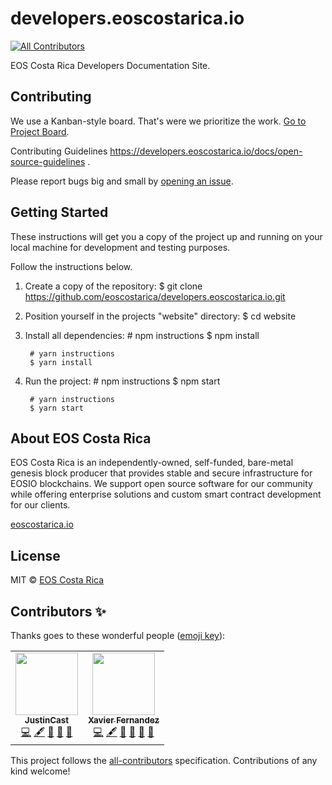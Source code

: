 # developers.eoscostarica.io
<!-- ALL-CONTRIBUTORS-BADGE:START - Do not remove or modify this section -->
[![All Contributors](https://img.shields.io/badge/all_contributors-2-orange.svg?style=flat-square)](#contributors-)
<!-- ALL-CONTRIBUTORS-BADGE:END -->

EOS Costa Rica Developers Documentation Site.

## Contributing

We use a Kanban-style board. That's were we prioritize the work. [Go to Project Board](https://github.com/eoscostarica/developers.eoscostarica.io/projects/1).

Contributing Guidelines  https://developers.eoscostarica.io/docs/open-source-guidelines .

Please report bugs big and small by [opening an issue](https://github.com/eoscostarica/developers.eoscostarica.io/issues).

## Getting Started

These instructions will get you a copy of the project up and running on your local machine for development and testing purposes. 

Follow the instructions below.

1. Create a copy of the repository:
		$ git clone https://github.com/eoscostarica/developers.eoscostarica.io.git

2. Position yourself in the projects "website" directory: 
		$ cd website

3. Install all dependencies:
		# npm instructions 
		$ npm install
		
		# yarn instructions
		$ yarn install

4. Run the project:
		# npm instructions 
		$ npm start
		
		# yarn instructions
		$ yarn start



## About EOS Costa Rica

EOS Costa Rica is an independently-owned, self-funded, bare-metal genesis block producer that provides stable and secure infrastructure for EOSIO blockchains. We support open source software for our community while offering enterprise solutions and custom smart contract development for our clients.


[eoscostarica.io](https://eoscostarica.io)

## License

MIT © [EOS Costa Rica](https://eoscostarica.io)

## Contributors ✨

Thanks goes to these wonderful people ([emoji key](https://allcontributors.org/docs/en/emoji-key)):

<!-- ALL-CONTRIBUTORS-LIST:START - Do not remove or modify this section -->
<!-- prettier-ignore-start -->
<!-- markdownlint-disable -->
<table>
  <tr>
    <td align="center"><a href="https://github.com/JustinCast"><img src="https://avatars1.githubusercontent.com/u/17890146?v=4" width="100px;" alt=""/><br /><sub><b>JustinCast</b></sub></a><br /><a href="https://github.com/eoscostarica/developers.eoscostarica.io/commits?author=JustinCast" title="Code">💻</a> <a href="#content-JustinCast" title="Content">🖋</a> <a href="https://github.com/eoscostarica/developers.eoscostarica.io/commits?author=JustinCast" title="Documentation">📖</a> <a href="#ideas-JustinCast" title="Ideas, Planning, & Feedback">🤔</a> <a href="#projectManagement-JustinCast" title="Project Management">📆</a></td>
    <td align="center"><a href="https://eoscostarica.io"><img src="https://avatars0.githubusercontent.com/u/5632966?v=4" width="100px;" alt=""/><br /><sub><b>Xavier Fernandez</b></sub></a><br /><a href="https://github.com/eoscostarica/developers.eoscostarica.io/commits?author=xavier506" title="Code">💻</a> <a href="#content-xavier506" title="Content">🖋</a> <a href="https://github.com/eoscostarica/developers.eoscostarica.io/commits?author=xavier506" title="Documentation">📖</a> <a href="#ideas-xavier506" title="Ideas, Planning, & Feedback">🤔</a> <a href="#projectManagement-xavier506" title="Project Management">📆</a> <a href="https://github.com/eoscostarica/developers.eoscostarica.io/pulls?q=is%3Apr+reviewed-by%3Axavier506" title="Reviewed Pull Requests">👀</a></td>
  </tr>
</table>

<!-- markdownlint-enable -->
<!-- prettier-ignore-end -->
<!-- ALL-CONTRIBUTORS-LIST:END -->

This project follows the [all-contributors](https://github.com/all-contributors/all-contributors) specification. Contributions of any kind welcome!